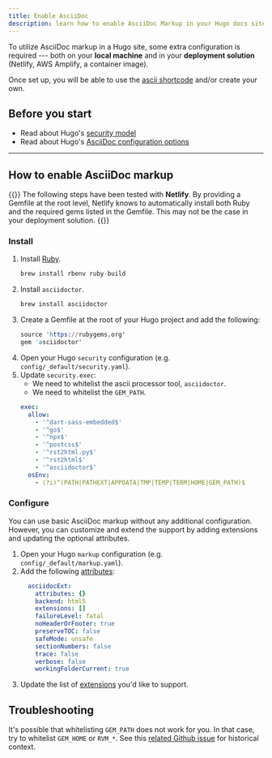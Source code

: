 ```yaml
---
title: Enable AsciiDoc
description: learn how to enable AsciiDoc Markup in your Hugo docs site.
---
```


To utilize AsciiDoc markup in a Hugo site, some extra configuration is required --- both on your **local machine** and in your **deployment solution** (Netlify, AWS Amplify, a container image). 

Once set up, you will be able to use the [ascii shortcode](/reference/layouts/shortcodes/ascii) and/or create your own.

## Before you start 

- Read about Hugo's [security model](https://gohugo.io/about/security/)
- Read about Hugo's [AsciiDoc configuration options](https://gohugo.io/getting-started/configuration-markup/#asciidoc)

---

## How to enable AsciiDoc markup

{{<notice info >}}
The following steps have been tested with **Netlify**. By providing a Gemfile at the root level, Netlify knows to automatically install both Ruby and the required gems listed in the Gemfile. This may not be the case in your deployment solution.
{{</notice>}}

### Install

1. Install [Ruby](https://www.ruby-lang.org/en/downloads/).
   ```s
   brew install rbenv ruby-build
   ```
2. Install `asciidoctor`.
   ```s
   brew install asciidoctor
   ```
3. Create a Gemfile at the root of your Hugo project and add the following:
   ```s
   source 'https://rubygems.org'
   gem 'asciidoctor'
   ```
4. Open your Hugo `security` configuration (e.g. `config/_default/security.yaml`).
5. Update `security.exec`:
   - We need to whitelist the ascii processor tool, `asciidoctor`.
   - We need to whitelist the `GEM_PATH`.
   ```yaml
   exec:
     allow:
       - '^dart-sass-embedded$'
       - '^go$'
       - '^npx$'
       - '^postcss$'
       - '^rst2html.py$'
       - '^rst2html$'
       - '^asciidoctor$'
     osEnv: 
       - (?i)^(PATH|PATHEXT|APPDATA|TMP|TEMP|TERM|HOME|GEM_PATH)$
   ```

### Configure

You can use basic AsciiDoc markup without any additional configuration. However, you can customize and extend the support by adding extensions and updating the optional attributes.

1. Open your Hugo `markup` configuration (e.g. `config/_default/markup.yaml`).
2. Add the following [attributes](https://gohugo.io/getting-started/configuration-markup/#asciidoc-settings-explained):
   ```yaml
     asciidocExt:
       attributes: {}
       backend: html5
       extensions: []
       failureLevel: fatal
       noHeaderOrFooter: true
       preserveTOC: false
       safeMode: unsafe
       sectionNumbers: false
       trace: false
       verbose: false
       workingFolderCurrent: true
   ```
3. Update the list of [extensions](https://gohugo.io/getting-started/configuration-markup/#extensions) you'd like to support.


## Troubleshooting

It's possible that whitelisting `GEM_PATH` does not work for you. In that case, try to whitelist `GEM_HOME` or `RVM_*`. See this [related Github issue](https://github.com/gohugoio/hugo/issues/9741) for historical context.

